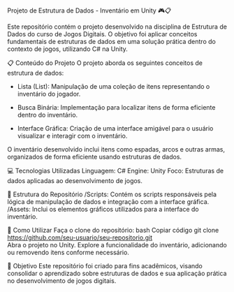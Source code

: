 Projeto de Estrutura de Dados - Inventário em Unity 🎮📋

Este repositório contém o projeto desenvolvido na disciplina de Estrutura de Dados do curso de Jogos Digitais. O objetivo foi aplicar conceitos fundamentais de estruturas de dados em uma solução prática dentro do contexto de jogos, utilizando C# na Unity.

📋 Conteúdo do Projeto
O projeto aborda os seguintes conceitos de estrutura de dados:

- Lista (List): Manipulação de uma coleção de itens representando o inventário do jogador.
  
- Busca Binária: Implementação para localizar itens de forma eficiente dentro do inventário.
  
- Interface Gráfica: Criação de uma interface amigável para o usuário visualizar e interagir com o inventário.

O inventário desenvolvido inclui itens como espadas, arcos e outras armas, organizados de forma eficiente usando estruturas de dados.

💻 Tecnologias Utilizadas
Linguagem: C#
Engine: Unity
Foco: Estruturas de dados aplicadas ao desenvolvimento de jogos.

📁 Estrutura do Repositório
/Scripts: Contém os scripts responsáveis pela lógica de manipulação de dados e integração com a interface gráfica.
/Assets: Inclui os elementos gráficos utilizados para a interface do inventário.

🚀 Como Utilizar
Faça o clone do repositório:
bash
Copiar código
git clone https://github.com/seu-usuario/seu-repositorio.git  
Abra o projeto no Unity.
Explore a funcionalidade do inventário, adicionando ou removendo itens conforme necessário.

🎯 Objetivo
Este repositório foi criado para fins acadêmicos, visando consolidar o aprendizado sobre estruturas de dados e sua aplicação prática no desenvolvimento de jogos digitais.
